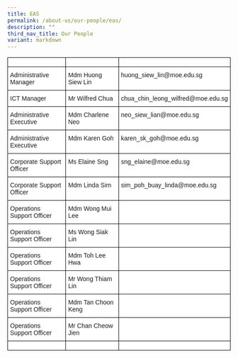 ```yaml
---
title: EAS
permalink: /about-us/our-people/eas/
description: ""
third_nav_title: Our People
variant: markdown
---
```

<style type="text/css">
.tg  {border-collapse:collapse;border-spacing:0;}
.tg td{border-color:black;border-style:solid;border-width:1px;font-family:Arial, sans-serif;font-size:14px;
  overflow:hidden;padding:10px 5px;word-break:normal;}
.tg th{border-color:black;border-style:solid;border-width:1px;font-family:Arial, sans-serif;font-size:14px;
  font-weight:normal;overflow:hidden;padding:10px 5px;word-break:normal;}
.tg .tg-ktyi{background-color:#FFF;text-align:left;vertical-align:top}
.tg .tg-0lax{text-align:left;vertical-align:top}
</style>
<table class="tg">
<tbody>
<tr>
      <td style="width:30%">
      </td><td style="width:30%">
      </td><td style="width:40%">
</td></tr>
  <tr>
    <td class="tg-ktyi">Administrative Manager</td>
    <td class="tg-ktyi">Mdm Huong Siew Lin</td>
    <td class="tg-ktyi">huong_siew_lin@moe.edu.sg</td>
  </tr>
  <tr>
    <td class="tg-ktyi">ICT Manager</td>
    <td class="tg-ktyi">Mr Wilfred Chua</td>
    <td class="tg-ktyi">chua_chin_leong_wilfred@moe.edu.sg</td>
  </tr>
  <tr>
    <td class="tg-ktyi">Administrative Executive</td>
    <td class="tg-ktyi">Mdm Charlene Neo</td>
    <td class="tg-ktyi">neo_siew_lian@moe.edu.sg</td>
  </tr>
  <tr>
    <td class="tg-ktyi">Administrative Executive</td>
    <td class="tg-ktyi">Mdm Karen Goh</td>
    <td class="tg-ktyi">karen_sk_goh@moe.edu.sg</td>
  </tr>
  <tr>
    <td class="tg-ktyi">Corporate Support Officer</td>
    <td class="tg-ktyi">Ms Elaine Sng</td>
    <td class="tg-ktyi">sng_elaine@moe.edu.sg</td>
  </tr>
  <tr>
    <td class="tg-ktyi">Corporate Support Officer</td>
    <td class="tg-ktyi">Mdm Linda Sim</td>
    <td class="tg-ktyi">sim_poh_buay_linda@moe.edu.sg</td>
  </tr>
  <tr>
    <td class="tg-ktyi">Operations Support Officer</td>
    <td class="tg-ktyi">Mdm Wong Mui Lee</td>
    <td class="tg-ktyi"> </td>
  </tr>
  <tr>
    <td class="tg-ktyi">Operations Support Officer</td>
    <td class="tg-ktyi">Ms Wong Siak Lin</td>
    <td class="tg-ktyi"> </td>
  </tr>
  <tr>
    <td class="tg-ktyi">Operations Support Officer</td>
    <td class="tg-ktyi">Mdm Toh Lee Hwa</td>
    <td class="tg-ktyi"> </td>
  </tr>
  <tr>
    <td class="tg-ktyi">Operations Support Officer</td>
    <td class="tg-ktyi">Mr Wong Thiam Lin</td>
    <td class="tg-ktyi"> </td>
  </tr>
  <tr>
    <td class="tg-ktyi">Operations Support Officer</td>
    <td class="tg-ktyi">Mdm Tan Choon Keng</td>
    <td class="tg-ktyi"></td>
  </tr>
  <tr>
    <td class="tg-ktyi">Operations Support Officer</td>
    <td class="tg-ktyi">Mr Chan Cheow Jien</td>
    <td class="tg-ktyi"></td>
  </tr>
  <tr>
    <td class="tg-ktyi"></td>
    <td class="tg-ktyi"></td>
    <td class="tg-ktyi"></td>
  </tr>
</tbody>
</table>